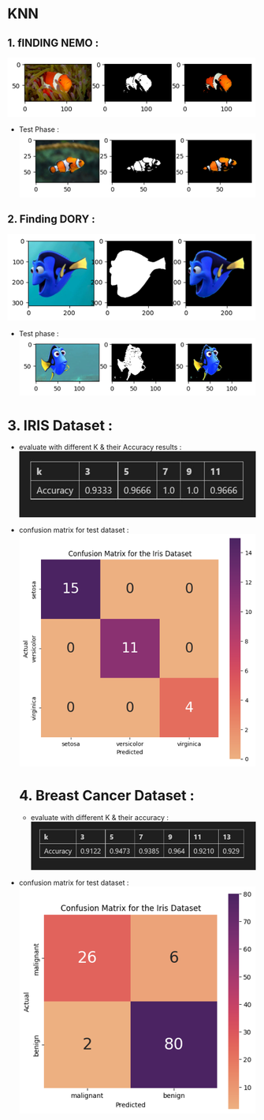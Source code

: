 # KNN 

## 1. fINDING NEMO :
![img](https://github.com/kiana-jahanshid/PyLearn_MachineLearning/blob/main/Assignment_43_ML/outputs/dashe_nemo_out_3.png)
+ Test Phase :
![img](https://github.com/kiana-jahanshid/PyLearn_MachineLearning/blob/main/Assignment_43_ML/outputs/abjie_nemo_out_3.png)

## 2. Finding DORY :

![img](https://github.com/kiana-jahanshid/PyLearn_MachineLearning/blob/main/Assignment_43_ML/outputs/output_dory.png)
+ Test phase :
![img](https://github.com/kiana-jahanshid/PyLearn_MachineLearning/blob/main/Assignment_43_ML/outputs/output_DORY_2.png)

# 3. IRIS Dataset :
+ evaluate with different K & their Accuracy results : 
![img](https://github.com/kiana-jahanshid/PyLearn_MachineLearning/blob/main/Assignment_43_ML/outputs/k_eval.JPG)

+ confusion matrix for test dataset :
  ![img](https://github.com/kiana-jahanshid/PyLearn_MachineLearning/blob/main/Assignment_43_ML/outputs/conf_matrix_iris_flowers.png)


  # 4. Breast Cancer Dataset :
  + evaluate with different K & their accuracy :
  ![img](https://github.com/kiana-jahanshid/PyLearn_MachineLearning/blob/main/Assignment_43_ML/outputs/breast_cancer_ks.JPG)

+ confusion matrix for test dataset :
![img](https://github.com/kiana-jahanshid/PyLearn_MachineLearning/blob/main/Assignment_43_ML/outputs/conf_matrix_breast_cancer.png)

